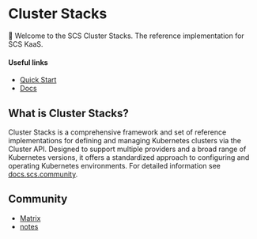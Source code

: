 # Cluster Stacks

:wave: Welcome to the SCS Cluster Stacks. The reference implementation for SCS KaaS.

#### Useful links

- [Quick Start](providers/docker/scs/README.md)
- [Docs](https://docs.scs.community/docs/container/)

## What is Cluster Stacks?

Cluster Stacks is a comprehensive framework and set of reference
implementations for defining and managing Kubernetes clusters via the Cluster
API. Designed to support multiple providers and a broad range of Kubernetes
versions, it offers a standardized approach to configuring and operating
Kubernetes environments. For detailed information see [docs.scs.community](https://docs.scs.community/docs/container/components/cluster-stacks/components/cluster-stacks/overview).

## Community

- [Matrix](https://matrix.to/#/!NZpJdPGjAHISXnHUil:matrix.org)
- [notes](https://input.scs.community/2025-scs-team-container)

